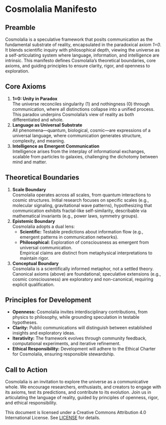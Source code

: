 # Cosmolalia Manifesto

## Preamble

Cosmolalia is a speculative framework that posits communication as the fundamental substrate of reality, encapsulated in the paradoxical axiom *1=0*. It blends scientific inquiry with philosophical depth, viewing the universe as a self-articulating system where language, information, and intelligence are intrinsic. This manifesto defines Cosmolalia’s theoretical boundaries, core axioms, and guiding principles to ensure clarity, rigor, and openness to exploration.

## Core Axioms

1. **1=0: Unity in Paradox**\
   The universe reconciles singularity (1) and nothingness (0) through communication, where all distinctions collapse into a unified process. This paradox underpins Cosmolalia’s view of reality as both differentiated and whole.
2. **Language as Universal Substrate**\
   All phenomena—quantum, biological, cosmic—are expressions of a universal language, where communication generates structure, complexity, and meaning.
3. **Intelligence as Emergent Communication**\
   Intelligence arises from the interplay of informational exchanges, scalable from particles to galaxies, challenging the dichotomy between mind and matter.

## Theoretical Boundaries

1. **Scale Boundary**\
   Cosmolalia operates across all scales, from quantum interactions to cosmic structures. Initial research focuses on specific scales (e.g., molecular signaling, gravitational wave patterns), hypothesizing that communication exhibits fractal-like self-similarity, describable via mathematical invariants (e.g., power laws, symmetry groups).
2. **Epistemic Boundary**\
   Cosmolalia adopts a dual lens:
   - **Scientific:** Testable predictions about information flow (e.g., emergent patterns in communication networks).
   - **Philosophical:** Exploration of consciousness as emergent from universal communication.\
     Empirical claims are distinct from metaphysical interpretations to maintain rigor.
3. **Conceptual Boundary**\
   Cosmolalia is a scientifically informed metaphor, not a settled theory. Canonical axioms (above) are foundational; speculative extensions (e.g., cosmic consciousness) are exploratory and non-canonical, requiring explicit qualification.

## Principles for Development

- **Openness:** Cosmolalia invites interdisciplinary contributions, from physics to philosophy, while grounding speculation in testable hypotheses.
- **Clarity:** Public communications will distinguish between established insights and exploratory ideas.
- **Iterativity:** The framework evolves through community feedback, computational experiments, and iterative refinement.
- **Ethical Responsibility:** Development will adhere to the Ethical Charter for Cosmolalia, ensuring responsible stewardship.

## Call to Action

Cosmolalia is an invitation to explore the universe as a communicative whole. We encourage researchers, enthusiasts, and creators to engage with its axioms, test its predictions, and contribute to its evolution. Join us in articulating the language of reality, guided by principles of openness, rigor, and ethical responsibility.

This document is licensed under a Creative Commons Attribution 4.0 International License. See [LICENSE](/LICENSE.md) for details.